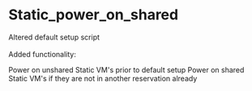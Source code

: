 # Static_power_on_shared

Altered default setup script <br /><br />
Added functionality:

  Power on unshared Static VM's prior to default setup
  Power on shared Static VM's if they are not in another reservation already
  
